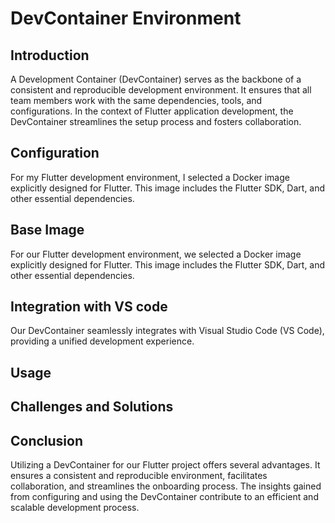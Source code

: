 # DevContainer Environment

## Introduction 
A Development Container (DevContainer) serves as the backbone of a consistent and reproducible development environment. It ensures that all team members work with the same dependencies, tools, and configurations. In the context of Flutter application development, the DevContainer streamlines the setup process and fosters collaboration.

## Configuration
For my Flutter development environment, I selected a Docker image explicitly designed for Flutter. This image includes the Flutter SDK, Dart, and other essential dependencies.

## Base Image

For our Flutter development environment, we selected a Docker image explicitly designed for Flutter. This image includes the Flutter SDK, Dart, and other essential dependencies.

## Integration with VS code
Our DevContainer seamlessly integrates with Visual Studio Code (VS Code), providing a unified development experience.

## Usage

## Challenges and Solutions

## Conclusion
Utilizing a DevContainer for our Flutter project offers several advantages. It ensures a consistent and reproducible environment, facilitates collaboration, and streamlines the onboarding process. The insights gained from configuring and using the DevContainer contribute to an efficient and scalable development process.
